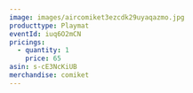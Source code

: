 ```yaml
---
image: images/aircomiket3ezcdk29uyaqazmo.jpg
producttype: Playmat
eventId: iuq6O2mCN
pricings:
  - quantity: 1
    price: 65
asin: s-cE3NcKiUB
merchandise: comiket
---
```


